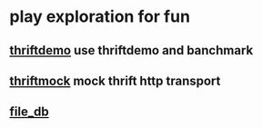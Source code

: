 # play exploration for fun

## [thriftdemo]() use thriftdemo and banchmark

## [thriftmock]() mock thrift http transport

## [file_db]()
